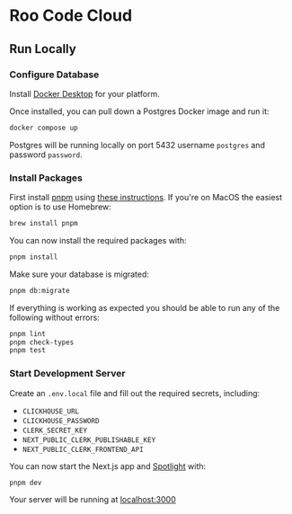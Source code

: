 # Roo Code Cloud

## Run Locally

### Configure Database

Install [Docker Desktop](https://docs.docker.com/desktop/) for your platform.

Once installed, you can pull down a Postgres Docker image and run it:

```sh
docker compose up
```

Postgres will be running locally on port 5432 username `postgres` and password `password`.

### Install Packages

First install [pnpm](https://pnpm.io) using [these instructions](https://pnpm.io/installation). If you're on MacOS the easiest option is to use Homebrew:

```sh
brew install pnpm
```

You can now install the required packages with:

```sh
pnpm install
```

Make sure your database is migrated:

```sh
pnpm db:migrate
```

If everything is working as expected you should be able to run any of the following without errors:

```sh
pnpm lint
pnpm check-types
pnpm test
```

### Start Development Server

Create an `.env.local` file and fill out the required secrets, including:

- `CLICKHOUSE_URL`
- `CLICKHOUSE_PASSWORD`
- `CLERK_SECRET_KEY`
- `NEXT_PUBLIC_CLERK_PUBLISHABLE_KEY`
- `NEXT_PUBLIC_CLERK_FRONTEND_API`

You can now start the Next.js app and [Spotlight](https://spotlightjs.com/) with:

```sh
pnpm dev
```

Your server will be running at [localhost:3000](http://localhost:3000)
